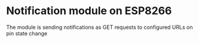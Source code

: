 Notification module on ESP8266
==============================

The module is sending notifications as GET requests to configured URLs on pin state change
